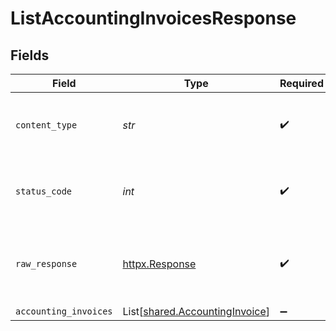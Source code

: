 # ListAccountingInvoicesResponse


## Fields

| Field                                                                      | Type                                                                       | Required                                                                   | Description                                                                |
| -------------------------------------------------------------------------- | -------------------------------------------------------------------------- | -------------------------------------------------------------------------- | -------------------------------------------------------------------------- |
| `content_type`                                                             | *str*                                                                      | :heavy_check_mark:                                                         | HTTP response content type for this operation                              |
| `status_code`                                                              | *int*                                                                      | :heavy_check_mark:                                                         | HTTP response status code for this operation                               |
| `raw_response`                                                             | [httpx.Response](https://www.python-httpx.org/api/#response)               | :heavy_check_mark:                                                         | Raw HTTP response; suitable for custom response parsing                    |
| `accounting_invoices`                                                      | List[[shared.AccountingInvoice](../../models/shared/accountinginvoice.md)] | :heavy_minus_sign:                                                         | Successful                                                                 |